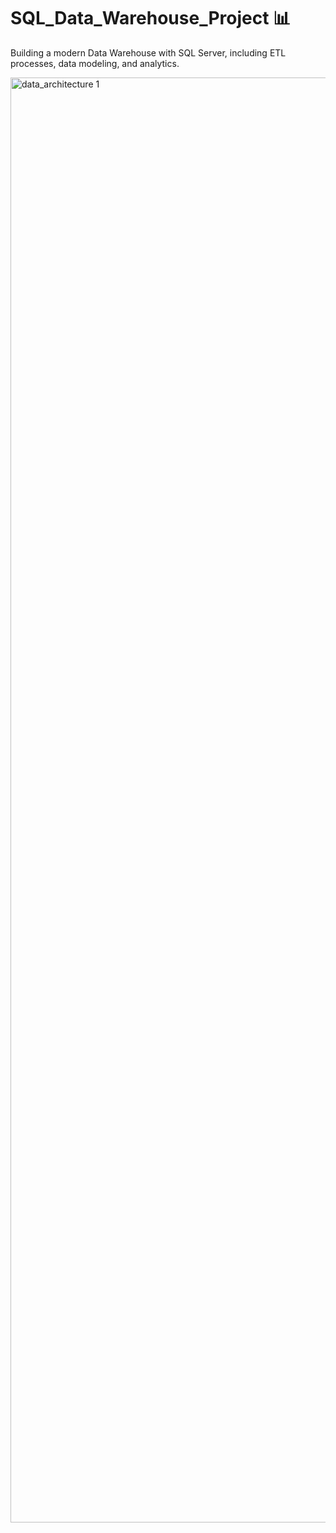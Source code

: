 # SQL_Data_Warehouse_Project 📊
Building a modern Data Warehouse with SQL Server, including ETL processes, data modeling, and analytics. 













<img width="2550" height="2312" alt="data_architecture 1" src="https://github.com/user-attachments/assets/7a088848-4a38-4272-ae11-0228a12c6b68" />


